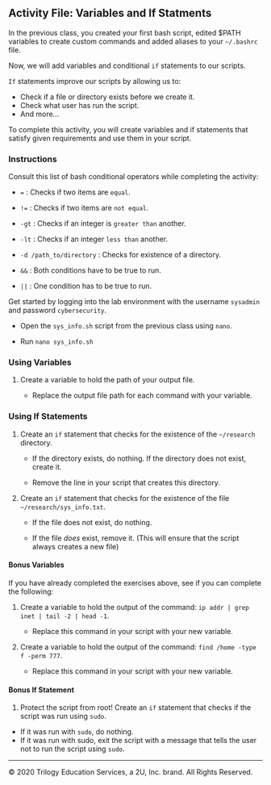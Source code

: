 ## Activity File: Variables and If Statments

In the previous class, you created your first bash script, edited $PATH variables to create custom commands and added aliases to your `~/.bashrc` file.

Now, we will add variables and conditional `if` statements to our scripts.

`If` statements improve our scripts by allowing us to:

- Check if a file or directory exists before we create it.
- Check what user has run the script.
- And more...

To complete this activity, you will create variables and if statements that satisfy given requirements and use them in your script.

### Instructions

Consult this list of bash conditional operators while completing the activity:

- `=` : Checks if two items are `equal`.

- `!=` : Checks if two items are `not equal`.

- `-gt` : Checks if an integer is `greater than` another.

- `-lt` : Checks if an integer `less than` another.

- `-d /path_to/directory` : Checks for existence of a directory.

- `&&` : Both conditions have to be true to run.

- `||` : One condition has to be true to run.

Get started by logging into the lab environment with the username `sysadmin` and password `cybersecurity`.

- Open the `sys_info.sh` script from the previous class using `nano`.

- Run `nano sys_info.sh`

### Using Variables

1. Create a variable to hold the path of your output file.

    - Replace the output file path for each command with your variable.

### Using If Statements

1. Create an `if` statement that checks for the existence of the `~/research` directory.

    - If the directory exists, do nothing. If the directory does not exist, create it.

    - Remove the line in your script that creates this directory.

2. Create an `if` statement that checks for the existence of the file `~/research/sys_info.txt`.

    - If the file does not exist, do nothing.

    - If the file _does_ exist, remove it. (This will ensure that the script always creates a new file)

#### Bonus Variables
If you have already completed the exercises above, see if you can complete the following:

1. Create a variable to hold the output of the command: `ip addr | grep inet | tail -2 | head -1`.

    - Replace this command in your script with your new variable.

2. Create a variable to hold the output of the command: `find /home -type f -perm 777`.

    - Replace this command in your script with your new variable.

#### Bonus If Statement

1. Protect the script from root! Create an `if` statement that checks if the script was run using `sudo`.

- If it was run with `sudo`, do nothing.
- If it was run with sudo, exit the script with a message that tells the user not to run the script using `sudo`.

---

© 2020 Trilogy Education Services, a 2U, Inc. brand. All Rights Reserved.    


